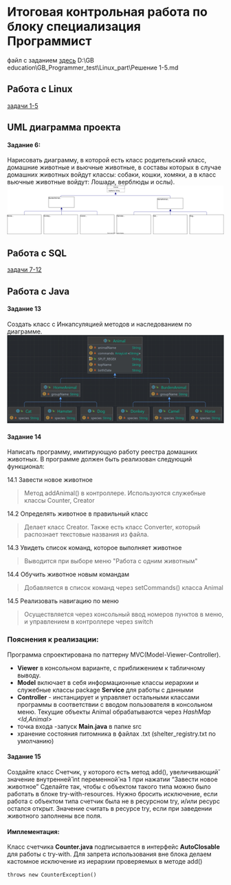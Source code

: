 # Итоговая контрольная работа по блоку специализация Программист
файл с заданием [здесь](Итоговая%20контрольная%20работа.pdf)
D:\GB education\GB_Programmer_test\Linux_part\Решение 1-5.md
## Работа с Linux
[задачи 1-5](/Linux_part/Решение%201-5.md)
## UML диаграмма проекта

#### Задание 6:
Нарисовать диаграмму, в которой есть класс родительский класс, домашние
животные и вьючные животные, в составы которых в случае домашних
животных войдут классы: собаки, кошки, хомяки, а в класс вьючные животные
войдут: Лошади, верблюды и ослы).
![Диаграмма](hierarchy%20diagram.drawio.svg)
## Работа с SQL
[задачи 7-12](/SQL_part/tasks%207-12.md)
## Работа с Java
#### Задание 13
Создать класс с Инкапсуляцией методов и наследованием по диаграмме.
![Диаграмма классов](/Coding_part/Incapsulated%20hierarchy.jpg)
#### Задание 14
Написать программу, имитирующую работу реестра домашних животных.
В программе должен быть реализован следующий функционал:

14.1 Завести новое животное  
> Метод addAnimal() в контроллере.  Используются служебные классы Counter, Creator

14.2 Определять животное в правильный класс
> Делает класс Creator. Также есть класс Converter, который распознает текстовые названия из файла.

14.3 Увидеть список команд, которое выполняет животное
> Выводится при выборе меню "Работа с одним животным"

14.4 Обучить животное новым командам
> Добавляется в список команд через setCommands() класса Animal

14.5 Реализовать навигацию по меню
> Осуществляется через консольный ввод номеров пунктов в меню, и управлением в контроллере через switch

### Пояснения к реализации:
Программа спроектирована по паттерну MVC(Model-Viewer-Controller).
- **Viewer** в консольном варианте, с приближением к табличному выводу.
- **Model** включает в себя информационные классы иерархии и служебные классы package **Service** для работы с данными
- **Controller** -   инстанцирует и управляет остальными классами программы в соответствии с вводом пользователя в консольном меню. Текущие объекты Animal обрабатываются через *HashMap <Id,Animal>*
- точка входа -запуск **Main.java** в папке src
- хранение состояния питомника в файлах .txt (shelter_registry.txt по умолчанию)

#### Задание 15
Создайте класс Счетчик, у которого есть метод add(), увеличивающий̆
значение внутренней̆ int переменной̆ на 1 при нажатии “Завести новое
животное” Сделайте так, чтобы с объектом такого типа можно было работать в
блоке try-with-resources. Нужно бросить исключение, если работа с объектом
типа счетчик была не в ресурсном try, и/или ресурс остался открыт. Значение
считать в ресурсе try, если при заведении животного заполнены все поля.
#### Имплементация:
Класс cчетчикa **Counter.java**  подписывается в интерфейс **AutoClosable** для работы с try-with. 
Для запрета использования вне блока делаем кастомное исключение из иерархии проверяемых в методе add()

    throws new CounterException()

